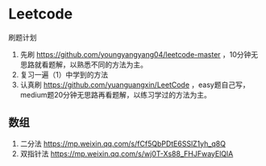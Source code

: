 # Leetcode
刷题计划
1. 先刷 https://github.com/youngyangyang04/leetcode-master ，10分钟无思路就看题解，以熟悉不同的方法为主。
2. 复习一遍（1）中学到的方法
3. 认真刷 https://github.com/yuanguangxin/LeetCode ，easy题自己写，medium题20分钟无思路再看题解，以练习学过的方法为主。

## 数组
1. 二分法 https://mp.weixin.qq.com/s/fCf5QbPDtE6SSlZ1yh_q8Q
2. 双指针法 https://mp.weixin.qq.com/s/wj0T-Xs88_FHJFwayElQlA
